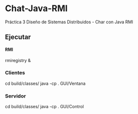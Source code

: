 # Chat-Java-RMI
Práctica 3 Diseño de Sistemas Distribuidos - Char con Java RMI


## Ejecutar

#### RMI  
rmiregistry & 

### Clientes  
cd build/classes/
java -cp . GUI/Ventana  

### Servidor  
cd build/classes/
java -cp . GUI/Control  
